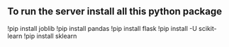## To run the server install all this python package

!pip install joblib
!pip install pandas
!pip install flask
!pip install -U scikit-learn
!pip install sklearn



